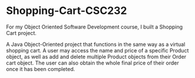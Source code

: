 # Shopping-Cart-CSC232
For my Object Oriented Software Development course, I built a Shopping Cart project. 

A Java Object-Oriented project that functions in the same way as a virtual shopping cart. A user may access the name and price of a specific Product object, as well as add and delete multiple Product objects from their Order cart object. The user can also obtain the whole final price of their order once it has been completed.

